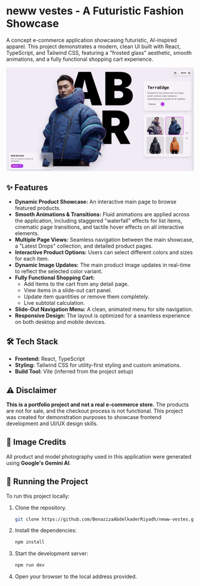 # neww vestes - A Futuristic Fashion Showcase

A concept e-commerce application showcasing futuristic, AI-inspired apparel. This project demonstrates a modern, clean UI built with React, TypeScript, and Tailwind CSS, featuring a "frosted glass" aesthetic, smooth animations, and a fully functional shopping cart experience.



![Screenshot](./screenshots/Screenshot1.png)


## ✨ Features

- **Dynamic Product Showcase:** An interactive main page to browse featured products.
- **Smooth Animations & Transitions:** Fluid animations are applied across the application, including staggered "waterfall" effects for list items, cinematic page transitions, and tactile hover effects on all interactive elements.
- **Multiple Page Views:** Seamless navigation between the main showcase, a "Latest Drops" collection, and detailed product pages.
- **Interactive Product Options:** Users can select different colors and sizes for each item.
- **Dynamic Image Updates:** The main product image updates in real-time to reflect the selected color variant.
- **Fully Functional Shopping Cart:**
  - Add items to the cart from any detail page.
  - View items in a slide-out cart panel.
  - Update item quantities or remove them completely.
  - Live subtotal calculation.
- **Slide-Out Navigation Menu:** A clean, animated menu for site navigation.
- **Responsive Design:** The layout is optimized for a seamless experience on both desktop and mobile devices.

## 🛠️ Tech Stack

- **Frontend:** React, TypeScript
- **Styling:** Tailwind CSS for utility-first styling and custom animations.
- **Build Tool:** Vite (inferred from the project setup)


## ⚠️ Disclaimer

**This is a portfolio project and not a real e-commerce store.** The products are not for sale, and the checkout process is not functional. This project was created for demonstration purposes to showcase frontend development and UI/UX design skills.


## 🤖 Image Credits

All product and model photography used in this application were generated using **Google's Gemini AI**.

## 🚀 Running the Project

To run this project locally:

1.  Clone the repository.
     ```bash
    git clone https://github.com/BenazizaAbdelkaderRiyadh/neww-vestes.git
    ```
3.  Install the dependencies:
    ```bash
    npm install
    ```
4.  Start the development server:
    ```bash
    npm run dev
    ```
5.  Open your browser to the local address provided.
